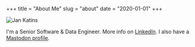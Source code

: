 +++
title = "About Me"
slug = "about"
date = "2020-01-01"
+++




![Jan Katins](/images/jan.jpg#floatright)

I'm a Senior Software & Data Engineer.
More info on [LinkedIn](https://www.linkedin.com/in/jankatins/).
I also have a [Mastodon profile](https://fosstodon.org/@jankatins).
